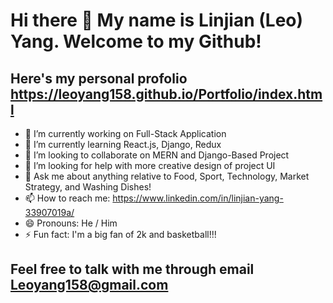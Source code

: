 # Hi there 👋 My name is Linjian (Leo) Yang. Welcome to my Github! 
## Here's my personal profolio https://leoyang158.github.io/Portfolio/index.html

- 🔭 I’m currently working on Full-Stack Application
- 🌱 I’m currently learning React.js, Django, Redux
- 👯 I’m looking to collaborate on MERN and Django-Based Project
- 🤔 I’m looking for help with more creative design of project UI
- 💬 Ask me about anything relative to Food, Sport, Technology, Market Strategy, and Washing Dishes!
- 📫 How to reach me: https://www.linkedin.com/in/linjian-yang-33907019a/
- 😄 Pronouns: He / Him
- ⚡ Fun fact: I'm a big fan of 2k and basketball!!!

## Feel free to talk with me through email Leoyang158@gmail.com
